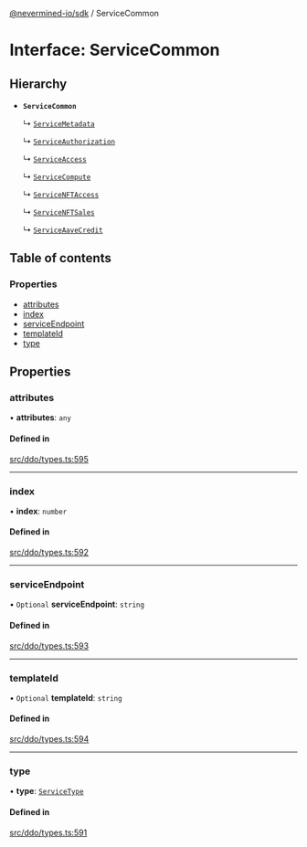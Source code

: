 [@nevermined-io/sdk](../code-reference.md) / ServiceCommon

# Interface: ServiceCommon

## Hierarchy

- **`ServiceCommon`**

  ↳ [`ServiceMetadata`](ServiceMetadata.md)

  ↳ [`ServiceAuthorization`](ServiceAuthorization.md)

  ↳ [`ServiceAccess`](ServiceAccess.md)

  ↳ [`ServiceCompute`](ServiceCompute.md)

  ↳ [`ServiceNFTAccess`](ServiceNFTAccess.md)

  ↳ [`ServiceNFTSales`](ServiceNFTSales.md)

  ↳ [`ServiceAaveCredit`](ServiceAaveCredit.md)

## Table of contents

### Properties

- [attributes](ServiceCommon.md#attributes)
- [index](ServiceCommon.md#index)
- [serviceEndpoint](ServiceCommon.md#serviceendpoint)
- [templateId](ServiceCommon.md#templateid)
- [type](ServiceCommon.md#type)

## Properties

### attributes

• **attributes**: `any`

#### Defined in

[src/ddo/types.ts:595](https://github.com/nevermined-io/sdk-js/blob/bb26f8ab/src/ddo/types.ts#L595)

---

### index

• **index**: `number`

#### Defined in

[src/ddo/types.ts:592](https://github.com/nevermined-io/sdk-js/blob/bb26f8ab/src/ddo/types.ts#L592)

---

### serviceEndpoint

• `Optional` **serviceEndpoint**: `string`

#### Defined in

[src/ddo/types.ts:593](https://github.com/nevermined-io/sdk-js/blob/bb26f8ab/src/ddo/types.ts#L593)

---

### templateId

• `Optional` **templateId**: `string`

#### Defined in

[src/ddo/types.ts:594](https://github.com/nevermined-io/sdk-js/blob/bb26f8ab/src/ddo/types.ts#L594)

---

### type

• **type**: [`ServiceType`](../code-reference.md#servicetype)

#### Defined in

[src/ddo/types.ts:591](https://github.com/nevermined-io/sdk-js/blob/bb26f8ab/src/ddo/types.ts#L591)
